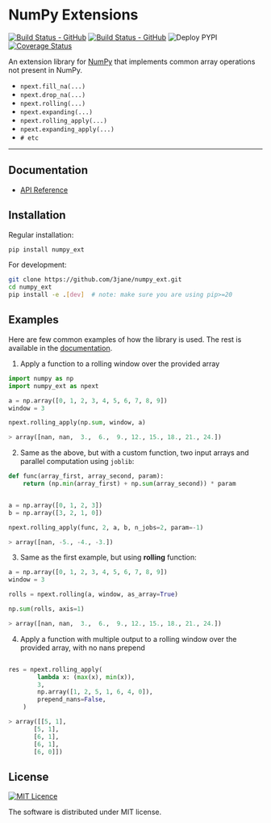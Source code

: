 # NumPy Extensions
[![Build Status - GitHub](https://github.com/3jane/numpy_ext/workflows/Python%20package/badge.svg)](https://github.com/3jane/numpy_ext/actions?query=workflow%3A%22Python+package%22) [![Build Status - GitHub](https://github.com/3jane/numpy_ext/workflows/Deploy%20docs/badge.svg)](https://github.com/3jane/numpy_ext/actions?query=workflow%3A%22Deploy+docs%22) ![Deploy PYPI](https://github.com/3jane/numpy_ext/workflows/Deploy%20PYPI/badge.svg)  [![Coverage Status](https://coveralls.io/repos/github/3jane/numpy_ext/badge.svg)](https://coveralls.io/github/3jane/numpy_ext)

An extension library for [NumPy](https://github.com/numpy/numpy) that implements common array operations not present in NumPy.

* `npext.fill_na(...)`
* `npext.drop_na(...)`
* `npext.rolling(...)`
* `npext.expanding(...)`
* `npext.rolling_apply(...)`
* `npext.expanding_apply(...)`
* `# etc`

---
## Documentation

* [API Reference](http://3jane.github.io/numpy_ext/)

## Installation
Regular installation:
```bash
pip install numpy_ext
```

For development:
```bash
git clone https://github.com/3jane/numpy_ext.git
cd numpy_ext
pip install -e .[dev]  # note: make sure you are using pip>=20
```

## Examples
Here are few common examples of how the library is used. The rest is available in the [documentation](http://3jane.github.io/numpy_ext/).

1) Apply a function to a rolling window over the provided array

```python
import numpy as np
import numpy_ext as npext

a = np.array([0, 1, 2, 3, 4, 5, 6, 7, 8, 9])
window = 3

npext.rolling_apply(np.sum, window, a)

> array([nan, nan,  3.,  6.,  9., 12., 15., 18., 21., 24.])
```

2) Same as the above, but with a custom function, two input arrays and parallel computation using `joblib`:

```python
def func(array_first, array_second, param):
    return (np.min(array_first) + np.sum(array_second)) * param


a = np.array([0, 1, 2, 3])
b = np.array([3, 2, 1, 0])

npext.rolling_apply(func, 2, a, b, n_jobs=2, param=-1)

> array([nan, -5., -4., -3.])
```

3) Same as the first example, but using **rolling** function:

```python
a = np.array([0, 1, 2, 3, 4, 5, 6, 7, 8, 9])
window = 3

rolls = npext.rolling(a, window, as_array=True)

np.sum(rolls, axis=1)

> array([nan, nan,  3.,  6.,  9., 12., 15., 18., 21., 24.])
```

4) Apply a function with multiple output to a rolling window over the provided array, with no nans prepend

```python

res = npext.rolling_apply(
        lambda x: (max(x), min(x)),
        3,
        np.array([1, 2, 5, 1, 6, 4, 0]),
        prepend_nans=False,
    )

> array([[5, 1],
       [5, 1],
       [6, 1],
       [6, 1],
       [6, 0]])
```

## License
[![MIT Licence](https://badges.frapsoft.com/os/mit/mit.svg?v=103)](https://tldrlegal.com/license/mit-license)

The software is distributed under MIT license. 
